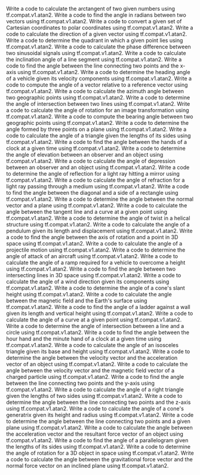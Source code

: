 Write a code to calculate the arctangent of two given numbers using tf.compat.v1.atan2.
Write a code to find the angle in radians between two vectors using tf.compat.v1.atan2.
Write a code to convert a given set of Cartesian coordinates to polar coordinates using tf.compat.v1.atan2.
Write a code to calculate the direction of a given vector using tf.compat.v1.atan2.
Write a code to determine the quadrant in which a given point lies using tf.compat.v1.atan2.
Write a code to calculate the phase difference between two sinusoidal signals using tf.compat.v1.atan2.
Write a code to calculate the inclination angle of a line segment using tf.compat.v1.atan2.
Write a code to find the angle between the line connecting two points and the x-axis using tf.compat.v1.atan2.
Write a code to determine the heading angle of a vehicle given its velocity components using tf.compat.v1.atan2.
Write a code to compute the angle of a vector relative to a reference vector using tf.compat.v1.atan2.
Write a code to calculate the azimuth angle between two geographic points using tf.compat.v1.atan2.
Write a code to determine the angle of intersection between two lines using tf.compat.v1.atan2.
Write a code to calculate the angle of rotation for an image transformation using tf.compat.v1.atan2.
Write a code to compute the bearing angle between two geographic points using tf.compat.v1.atan2.
Write a code to determine the angle formed by three points on a plane using tf.compat.v1.atan2.
Write a code to calculate the angle of a triangle given the lengths of its sides using tf.compat.v1.atan2.
Write a code to find the angle between the hands of a clock at a given time using tf.compat.v1.atan2.
Write a code to determine the angle of elevation between an observer and an object using tf.compat.v1.atan2.
Write a code to calculate the angle of depression between an observer and an object using tf.compat.v1.atan2.
Write a code to determine the angle of reflection for a light ray hitting a mirror using tf.compat.v1.atan2.
Write a code to calculate the angle of refraction for a light ray passing through a medium using tf.compat.v1.atan2.
Write a code to find the angle between the diagonal and a side of a rectangle using tf.compat.v1.atan2.
Write a code to determine the angle between the normal vector and a plane using tf.compat.v1.atan2.
Write a code to calculate the angle between the tangent line and a curve at a given point using tf.compat.v1.atan2.
Write a code to determine the angle of twist in a helical structure using tf.compat.v1.atan2.
Write a code to calculate the angle of a pendulum given its length and displacement using tf.compat.v1.atan2.
Write a code to find the angle between the axis of rotation and a point in 3D space using tf.compat.v1.atan2.
Write a code to calculate the angle of a projectile motion using tf.compat.v1.atan2.
Write a code to determine the angle of attack of an aircraft using tf.compat.v1.atan2.
Write a code to calculate the angle of a ramp required for a vehicle to overcome a height using tf.compat.v1.atan2.
Write a code to find the angle between two intersecting lines in 3D space using tf.compat.v1.atan2.
Write a code to calculate the angle of a wind direction given its components using tf.compat.v1.atan2.
Write a code to determine the angle of a cone's slant height using tf.compat.v1.atan2.
Write a code to calculate the angle between the magnetic field and the Earth's surface using tf.compat.v1.atan2.
Write a code to find the angle of a ladder against a wall given its length and vertical height using tf.compat.v1.atan2.
Write a code to calculate the angle of a curve at a given point using tf.compat.v1.atan2.
Write a code to determine the angle of intersection between a line and a circle using tf.compat.v1.atan2.
Write a code to find the angle between the hour hand and the minute hand of a clock at a given time using tf.compat.v1.atan2.
Write a code to calculate the angle of an isosceles triangle given its base and height using tf.compat.v1.atan2.
Write a code to determine the angle between the velocity vector and the acceleration vector of an object using tf.compat.v1.atan2.
Write a code to calculate the angle between the velocity vector and the magnetic field vector of a charged particle using tf.compat.v1.atan2.
Write a code to find the angle between the line connecting two points and the y-axis using tf.compat.v1.atan2.
Write a code to calculate the angle of a right triangle given the lengths of two sides using tf.compat.v1.atan2.
Write a code to determine the angle between the line connecting two points and the z-axis using tf.compat.v1.atan2.
Write a code to calculate the angle of a cone's generatrix given its height and radius using tf.compat.v1.atan2.
Write a code to determine the angle between the line connecting two points and a given plane using tf.compat.v1.atan2.
Write a code to calculate the angle between the acceleration vector and the resultant force vector of an object using tf.compat.v1.atan2.
Write a code to find the angle of a parallelogram given the lengths of its sides using tf.compat.v1.atan2.
Write a code to determine the angle of rotation for a 3D object in space using tf.compat.v1.atan2.
Write a code to calculate the angle between the gravitational force vector and the normal force vector on an inclined plane using tf.compat.v1.atan2.